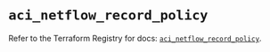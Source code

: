 # `aci_netflow_record_policy`

Refer to the Terraform Registry for docs: [`aci_netflow_record_policy`](https://registry.terraform.io/providers/ciscodevnet/aci/2.17.0/docs/resources/netflow_record_policy).
